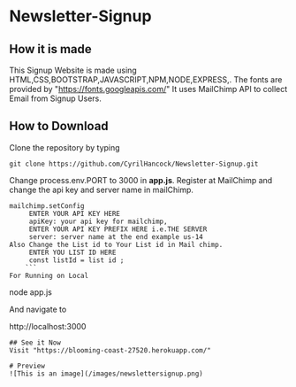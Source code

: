 # Newsletter-Signup
## How it is made
  This Signup Website is made using HTML,CSS,BOOTSTRAP,JAVASCRIPT,NPM,NODE,EXPRESS,.
 The fonts are provided by "https://fonts.googleapis.com/"
 It uses MailChimp API to collect Email from Signup Users. 
## How to Download
Clone the repository by typing
```
git clone https://github.com/CyrilHancock/Newsletter-Signup.git
```
 Change process.env.PORT to 3000 in **app.js**.
 Register at MailChimp  and change the api key and server name in mailChimp.
   ```
   mailchimp.setConfig
        ENTER YOUR API KEY HERE
        apiKey: your api key for mailchimp,
        ENTER YOUR API KEY PREFIX HERE i.e.THE SERVER
        server: server name at the end example us-14
Also Change the List id to Your List id in Mail chimp.
        ENTER YOU LIST ID HERE
        const listId = list id ;
       ```    
For Running on Local

```
node app.js

And navigate to

http://localhost:3000
```
## See it Now
Visit "https://blooming-coast-27520.herokuapp.com/"

# Preview
![This is an image](/images/newslettersignup.png)


